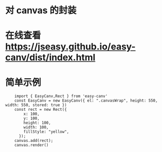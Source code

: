 # 对 canvas 的封装

# 在线查看 https://jseasy.github.io/easy-canv/dist/index.html

# 简单示例

```
    import { EasyCanv,Rect } from 'easy-canv'
    const EasyCanv = new EasyCanv({ el: ".canvasWrap", height: 550, width: 550, stored: true })
    const rect = new Rect({
        x: 100,
        y: 100,
        height: 100,
        width: 100,
        fillStyle: "yellow",
      });
    canvas.add(rect);
    canvas.render()
```
